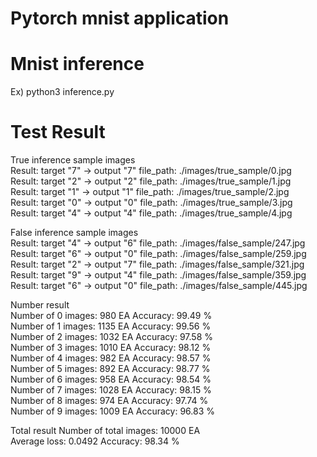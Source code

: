 # Pytorch mnist application

# Mnist inference

Ex)
python3 inference.py

# Test Result

True inference sample images  
  Result: target "7" -> output "7"      file_path: ./images/true_sample/0.jpg  
  Result: target "2" -> output "2"      file_path: ./images/true_sample/1.jpg  
  Result: target "1" -> output "1"      file_path: ./images/true_sample/2.jpg  
  Result: target "0" -> output "0"      file_path: ./images/true_sample/3.jpg  
  Result: target "4" -> output "4"      file_path: ./images/true_sample/4.jpg  
  
False inference sample images  
  Result: target "4" -> output "6"      file_path: ./images/false_sample/247.jpg  
  Result: target "6" -> output "0"      file_path: ./images/false_sample/259.jpg  
  Result: target "2" -> output "7"      file_path: ./images/false_sample/321.jpg  
  Result: target "9" -> output "4"      file_path: ./images/false_sample/359.jpg  
  Result: target "6" -> output "0"      file_path: ./images/false_sample/445.jpg  

Number result  
  Number of 0 images: 980 EA    Accuracy: 99.49 %  
  Number of 1 images: 1135 EA   Accuracy: 99.56 %  
  Number of 2 images: 1032 EA   Accuracy: 97.58 %  
  Number of 3 images: 1010 EA   Accuracy: 98.12 %  
  Number of 4 images: 982 EA    Accuracy: 98.57 %  
  Number of 5 images: 892 EA    Accuracy: 98.77 %  
  Number of 6 images: 958 EA    Accuracy: 98.54 %  
  Number of 7 images: 1028 EA   Accuracy: 98.15 %  
  Number of 8 images: 974 EA    Accuracy: 97.74 %  
  Number of 9 images: 1009 EA   Accuracy: 96.83 % 

Total result 
  Number of total images: 10000 EA  
  Average loss: 0.0492          Accuracy: 98.34 %  

